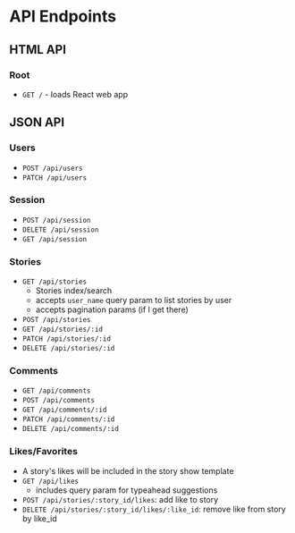 # API Endpoints

## HTML API

### Root

- `GET /` - loads React web app

## JSON API

### Users

- `POST /api/users`
- `PATCH /api/users`

### Session

- `POST /api/session`
- `DELETE /api/session`
- `GET /api/session`

### Stories

- `GET /api/stories`
  - Stories index/search
  - accepts `user_name` query param to list stories by user
  - accepts pagination params (if I get there)
- `POST /api/stories`
- `GET /api/stories/:id`
- `PATCH /api/stories/:id`
- `DELETE /api/stories/:id`

### Comments

- `GET /api/comments`
- `POST /api/comments`
- `GET /api/comments/:id`
- `PATCH /api/comments/:id`
- `DELETE /api/comments/:id`

### Likes/Favorites

- A story's likes will be included in the story show template
- `GET /api/likes`
  - includes query param for typeahead suggestions
- `POST /api/stories/:story_id/likes`: add like to story
- `DELETE /api/stories/:story_id/likes/:like_id`: remove like from story by like_id

